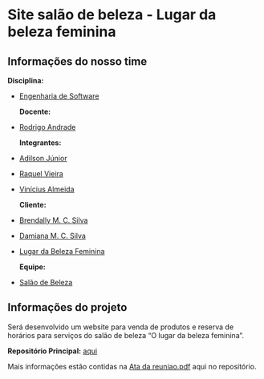 # Site salão de beleza - Lugar da beleza feminina

## Informações do nosso time

  **Disciplina:**
* [Engenharia de Software](https://sites.google.com/site/bcces20182/)

  **Docente:**
* [Rodrigo Andrade](https://github.com/rcaa)

  **Integrantes:**
* [Adilson Júnior](https://github.com/AdilsonnJunnior)
* [Raquel Vieira](https://github.com/RaquelVieiraa)
* [Vinícius Almeida](https://github.com/vinesnts)

  **Cliente:**
* [Brendally M. C. Silva](https://www.instagram.com/brendallymartins/)
* [Damiana M. C. Silva](https://www.instagram.com/danda_correiasilva/)
* [Lugar da Beleza Feminina](https://www.instagram.com/lugardabelezafeminina/)

  **Equipe:**
* [Salão de Beleza](https://github.com/salaodebeleza)

## Informações do projeto

Será desenvolvido um website para venda de produtos e reserva de horários para serviços do salão de beleza “O lugar da beleza feminina”.

  **Repositório Principal:** [aqui](https://github.com/salaodebeleza/OLugarDaBelezaFeminina)

Mais informações estão contidas na [Ata da reuniao.pdf](https://github.com/salaodebeleza/OLugarDaBelezaFeminina/blob/master/Ata%20da%20reuniao.pdf) aqui no repositório.
